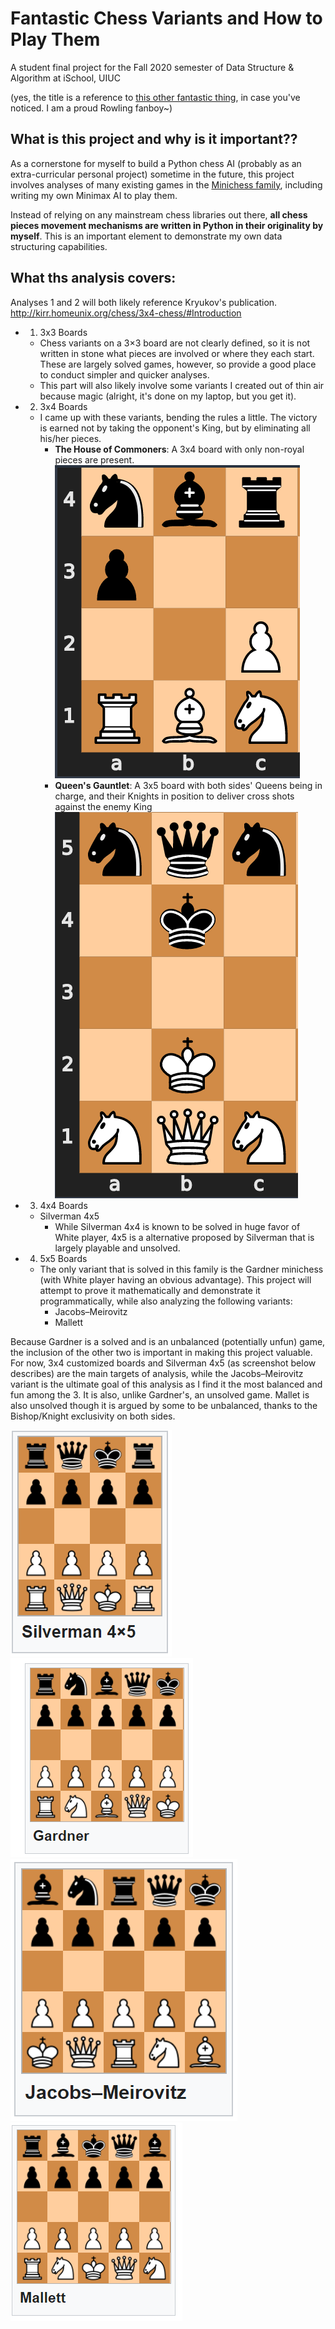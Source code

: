 # Fantastic Chess Variants and How to Play Them
A student final project for the Fall 2020 semester of Data Structure & Algorithm at iSchool, UIUC

(yes, the title is a reference to [this other fantastic thing](https://harrypotter.fandom.com/wiki/Fantastic_Beasts_and_Where_to_Find_Them_(film)), in case you've noticed. I am a proud Rowling fanboy~)


## What is this project and why is it important??

As a cornerstone for myself to build a Python chess AI (probably as an extra-curricular personal project) sometime in the future, this project involves analyses of many existing games in the [Minichess family](https://en.wikipedia.org/wiki/Minichess), including writing my own Minimax AI to play them.

Instead of relying on any mainstream chess libraries out there, **all chess pieces movement mechanisms are written in Python in their originality by myself**. This is an important element to demonstrate my own data structuring capabilities.

## What ths analysis covers:
Analyses 1 and 2 will both likely reference Kryukov's publication. 
http://kirr.homeunix.org/chess/3x4-chess/#Introduction

- 1. 3x3 Boards 
  - Chess variants on a 3×3 board are not clearly defined, so it is not written in stone what pieces are involved or where they each start. These are largely solved games, however, so provide a good place to conduct simpler and quicker analyses.
  - This part will also likely involve some variants I created out of thin air because magic (alright, it's done on my laptop, but you get it).
 
- 2. 3x4 Boards 
  - I came up with these variants, bending the rules a little. The victory is earned not by taking the opponent's King, but by eliminating all his/her pieces.
    - **The House of Commoners**: A 3x4 board with only non-royal pieces are present.
![Snapshot Image 5](https://github.com/velwu/Fall20-Projects/blob/main/3x4%20THoC.PNG)
    - **Queen's Gauntlet**: A 3x5 board with both sides' Queens being in charge, and their Knights in position to deliver cross shots against the enemy King
![Snapshot Image 4](https://github.com/velwu/Fall20-Projects/blob/main/3x5%20QueensMen.PNG)
 
- 3. 4x4 Boards
  - Silverman 4x5
    - While Silverman 4x4 is known to be solved in huge favor of White player, 4x5 is a alternative proposed by Silverman that is largely playable and unsolved.
 
- 4. 5x5 Boards
  - The only variant that is solved in this family is the Gardner minichess (with White player having an obvious advantage). This project will attempt to prove it mathematically and demonstrate it programmatically, while also analyzing the following variants:
    - Jacobs–Meirovitz
    - Mallett
    
Because Gardner is a solved and is an unbalanced (potentially unfun) game, the inclusion of the other two is important in making this project valuable.
For now, 3x4 customized boards and Silverman 4x5 (as screenshot below describes) are the main targets of analysis, while the Jacobs–Meirovitz variant is the ultimate goal of this analysis as I find it the most balanced and fun among the 3. It is also, unlike Gardner's, an unsolved game. Mallet is also unsolved though it is argued by some to be unbalanced, thanks to the Bishop/Knight exclusivity on both sides.

![Snapshot Image 0](https://github.com/velwu/Fall20-Projects/blob/main/Silverman%204x5.PNG)
![Snapshot Image 1](https://github.com/velwu/Fall20-Projects/blob/main/5x5%20Gardner%20variant.PNG)
![Snapshot Image 2](https://github.com/velwu/Fall20-Projects/blob/main/5x5%20JM%20variant.PNG)
![Snapshot Image 3](https://github.com/velwu/Fall20-Projects/blob/main/5x5%20Mallett%20variant.PNG)



